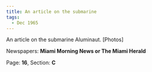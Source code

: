 ```yaml
---  
title: An article on the submarine  
tags:  
  - Dec 1965  
---  
```

  
An article on the submarine Aluminaut. [Photos]  
  
Newspapers: **Miami Morning News or The Miami Herald**  
  
Page: **16**, Section: **C** 
